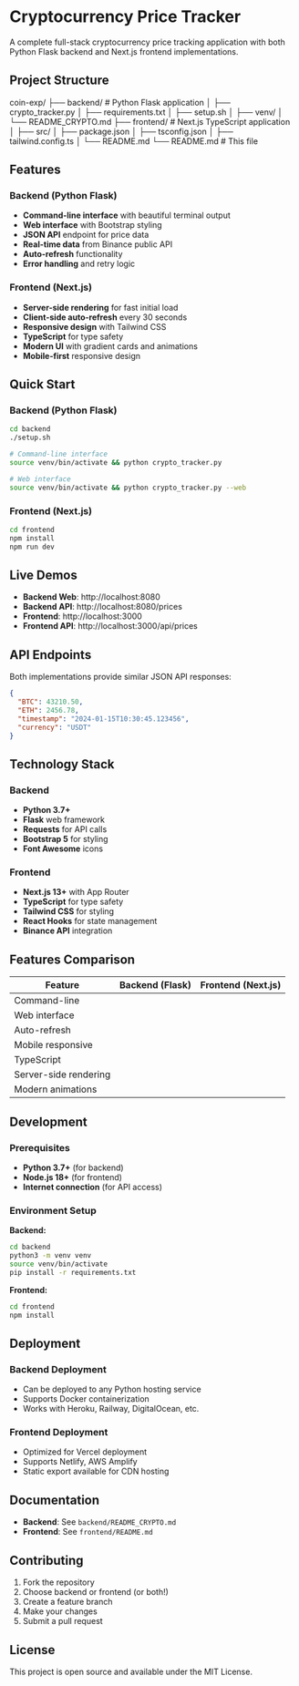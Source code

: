 # Cryptocurrency Price Tracker

A complete full-stack cryptocurrency price tracking application with both Python Flask backend and Next.js frontend implementations.

## Project Structure

coin-exp/
├── backend/           # Python Flask application
│   ├── crypto_tracker.py
│   ├── requirements.txt
│   ├── setup.sh
│   ├── venv/
│   └── README_CRYPTO.md
├── frontend/          # Next.js TypeScript application
│   ├── src/
│   ├── package.json
│   ├── tsconfig.json
│   ├── tailwind.config.ts
│   └── README.md
└── README.md         # This file

## Features

### Backend (Python Flask)
- **Command-line interface** with beautiful terminal output
- **Web interface** with Bootstrap styling
- **JSON API** endpoint for price data
- **Real-time data** from Binance public API
- **Auto-refresh** functionality
- **Error handling** and retry logic

### Frontend (Next.js)
- **Server-side rendering** for fast initial load
- **Client-side auto-refresh** every 30 seconds
- **Responsive design** with Tailwind CSS
- **TypeScript** for type safety
- **Modern UI** with gradient cards and animations
- **Mobile-first** responsive design

## Quick Start

### Backend (Python Flask)

```bash
cd backend
./setup.sh

# Command-line interface
source venv/bin/activate && python crypto_tracker.py

# Web interface
source venv/bin/activate && python crypto_tracker.py --web
```

### Frontend (Next.js)

```bash
cd frontend
npm install
npm run dev
```

## Live Demos

- **Backend Web**: http://localhost:8080
- **Backend API**: http://localhost:8080/prices
- **Frontend**: http://localhost:3000
- **Frontend API**: http://localhost:3000/api/prices

## API Endpoints

Both implementations provide similar JSON API responses:

```json
{
  "BTC": 43210.50,
  "ETH": 2456.78,
  "timestamp": "2024-01-15T10:30:45.123456",
  "currency": "USDT"
}
```

## Technology Stack

### Backend
- **Python 3.7+**
- **Flask** web framework
- **Requests** for API calls
- **Bootstrap 5** for styling
- **Font Awesome** icons

### Frontend
- **Next.js 13+** with App Router
- **TypeScript** for type safety
- **Tailwind CSS** for styling
- **React Hooks** for state management
- **Binance API** integration

## Features Comparison

| Feature | Backend (Flask) | Frontend (Next.js) |
|---------|----------------|-------------------|
| Command-line | | |
| Web interface | | |
| Auto-refresh | | |
| Mobile responsive | | |
| TypeScript | | |
| Server-side rendering | | |
| Modern animations | | |

## Development

### Prerequisites
- **Python 3.7+** (for backend)
- **Node.js 18+** (for frontend)
- **Internet connection** (for API access)

### Environment Setup

**Backend:**
```bash
cd backend
python3 -m venv venv
source venv/bin/activate
pip install -r requirements.txt
```

**Frontend:**
```bash
cd frontend
npm install
```

## Deployment

### Backend Deployment
- Can be deployed to any Python hosting service
- Supports Docker containerization
- Works with Heroku, Railway, DigitalOcean, etc.

### Frontend Deployment
- Optimized for Vercel deployment
- Supports Netlify, AWS Amplify
- Static export available for CDN hosting

## Documentation

- **Backend**: See `backend/README_CRYPTO.md`
- **Frontend**: See `frontend/README.md`

## Contributing

1. Fork the repository
2. Choose backend or frontend (or both!)
3. Create a feature branch
4. Make your changes
5. Submit a pull request

## License

This project is open source and available under the MIT License.
